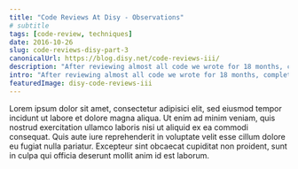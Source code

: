 ```yaml
---
title: "Code Reviews At Disy - Observations"
# subtitle
tags: [code-review, techniques]
date: 2016-10-26
slug: code-reviews-disy-part-3
canonicalUrl: https://blog.disy.net/code-reviews-iii/
description: "After reviewing almost all code we wrote for 18 months, completing some 1'500 reviews, we want to share some recommendations."
intro: "After reviewing almost all code we wrote for 18 months, completing some 1'500 reviews, we want to share some recommendations and look at things we'd like to change."
featuredImage: disy-code-reviews-iii
---
```


Lorem ipsum dolor sit amet, consectetur adipisici elit, sed eiusmod tempor incidunt ut labore et dolore magna aliqua.
Ut enim ad minim veniam, quis nostrud exercitation ullamco laboris nisi ut aliquid ex ea commodi consequat.
Quis aute iure reprehenderit in voluptate velit esse cillum dolore eu fugiat nulla pariatur.
Excepteur sint obcaecat cupiditat non proident, sunt in culpa qui officia deserunt mollit anim id est laborum.